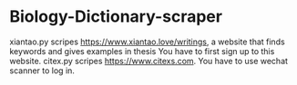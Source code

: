 # Biology-Dictionary-scraper
xiantao.py scripes https://www.xiantao.love/writings, a website that finds keywords and gives examples in thesis
You have to first sign up to this website.
citex.py scripes https://www.citexs.com. You have to use wechat scanner to log in.
